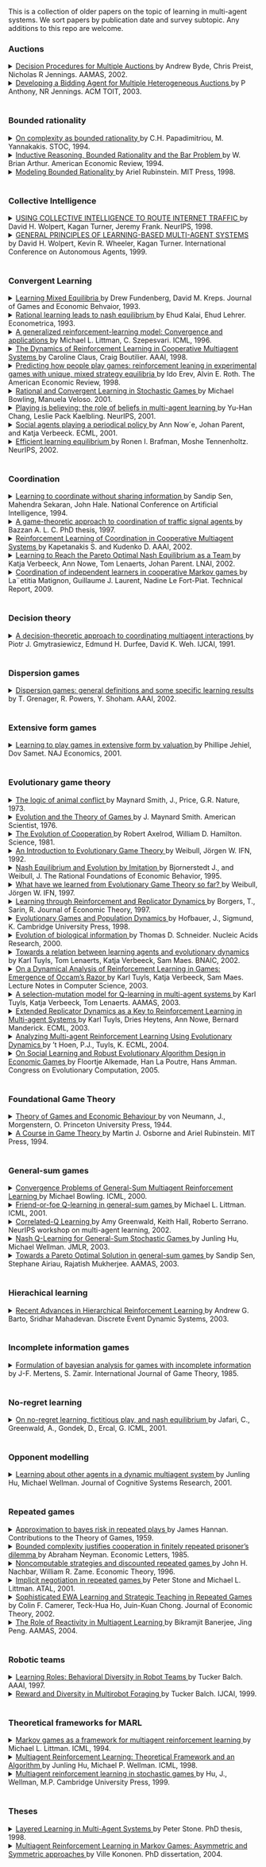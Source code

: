 This is a collection of older papers on the topic of learning in multi-agent systems. We sort papers by publication date and survey subtopic. Any additions to this repo are welcome.

### Auctions

<details> <summary> <a href="https://eprints.soton.ac.uk/256867/1/aamas02-byde.pdf"> Decision Procedures for Multiple Auctions </a>by Andrew Byde, Chris Preist, Nicholas R Jennings. AAMAS, 2002. <a href="link">  </a> </summary> This paper presents a decision theoretic framework that an autonomous agent can use to bid effectively across multiple, simultaneous auctions. Specifically, our framework enables an agent to make rational decisions about purchasing multiple goods from a series of auctions that operate different protocols (we deal with the English, Dutch, First-Price Sealed Bid and Vickrey cases). The framework is then used to characterize the optimal decision that an agent should take. Finally, we develop a practical algorithm that provides a heuristic approximation to this ideal <br> - </details>

<details> <summary> <a href="https://eprints.soton.ac.uk/258572/1/pat-toit.pdf"> Developing a Bidding Agent for Multiple Heterogeneous Auctions </a>by P Anthony, NR Jennings. ACM TOIT, 2003. <a href="link">  </a> </summary> Due to the proliferation of online auctions, there is an increasing need to monitor and bid in multiple auctions in order to procure the best deal for the desired good. To this end, this paper reports on the development of a heuristic decision making framework that an autonomous agent can exploit to tackle the problem of bidding across multiple auctions with varying start and end times and with varying protocols (including English, Dutch and Vickrey). The framework is flexible, configurable, and enables the agent to adopt varying tactics and strategies that attempt to ensure that the desired item is delivered in a manner consistent with the user’s preferences. Given this large space of possibilities, we employ a genetic algorithm to search (offline) for effective strategies in common classes of environment. The strategies that emerge from this evolution are then codified into the agent’s reasoning behaviour so that it can select the most appropriate strategy to employ in its prevailing circumstances. The proposed framework has been implemented in a simulated marketplace environment and its effectiveness has been empirically demonstrated. <br> - </details>

<br/>

### Bounded rationality

<details> <summary> <a href="https://dl.acm.org/doi/pdf/10.1145/195058.195445"> On complexity as bounded rationality  </a>by C.H. Papadimitriou, M. Yannakakis. STOC, 1994. <a href="link">  </a> </summary> It has been hoped that computational approaches can help resolve some well-known paradoxes in game theory. We prove that tf the repeated prisoner’s dilemma M played by finite automata with less than exponentially (in the number of rounds) many states, then cooperation can be achieved an equilibrium (while with exponentially many states, defection is the only equilibrium). We furthermore prove a generalization to arbitrary games and Pareto optimal points. Finally, we present a general model of polynomially computable games, and characterize in terms of fami!iar complexity classes ranging from NP to NEXP the natural problems that arise in relation with such games. <br> - </details>

<details> <summary> <a href="http://sfi-edu.s3.amazonaws.com/sfi-edu/production/uploads/sfi-com/dev/uploads/filer/eb/8d/eb8d7d4d-8bc0-49ac-8feb-e73c5a141a12/94-03-014.pdf"> Inductive Reasoning, Bounded Rationality and the Bar Problem </a>by W. Brian Arthur. American Economic Review, 1994. <a href="link">  </a> </summary> This paper draws on modem psychology to argue that as humans, in economic decision contexts that are complicated or ill-defined, we use not deductive, but inductive reasoning. That is, in such contexts we induce a variety of working hypotheses or mental models, act upon the most credible, and replace hypotheses with new ones if they cease to work. Inductive reasoning leads to a rich psychological world in which an agent's hypotheses or mental models compete for survival against each other, in an environment formed by other other agents' hypotheses or mental models-a world that is both evolutionary and complex. Inductive reasoning can be modeled in a variety of ways. The main body of the paper introduces and models a coordination problem-"the bar problem"-in which agents' expectations are forced to be subjective and to differ. It shows that while agents' beliefs never settle down, collectively they form an "ecology" that does converge to an equilibrium pattern. <br> - </details>

<details> <summary> <a href="https://mitpress.mit.edu/9780262681001/modeling-bounded-rationality/"> Modeling Bounded Rationality </a>by Ariel Rubinstein. MIT Press,
1998. <a href="link">  </a> </summary> The notion of bounded rationality was initiated in the 1950s by Herbert Simon; only recently has it influenced mainstream economics. In this book, Ariel Rubinstein defines models of bounded rationality as those in which elements of the process of choice are explicitly embedded. The book focuses on the challenges of modeling bounded rationality, rather than on substantial economic implications. In the first part of the book, the author considers the modeling of choice. After discussing some psychological findings, he proceeds to the modeling of procedural rationality, knowledge, memory, the choice of what to know, and group decisions.In the second part, he discusses the fundamental difficulties of modeling bounded rationality in games. He begins with the modeling of a game with procedural rational players and then surveys repeated games with complexity considerations. He ends with a discussion of computability constraints in games. The final chapter includes a critique by Herbert Simon of the author's methodology and the author's response. <br> - </details>

<br/>

### Collective Intelligence

<details> <summary> <a href="https://proceedings.neurips.cc/paper/1998/file/5129a5ddcd0dcd755232baa04c231698-Paper.pdf"> USING COLLECTIVE INTELLIGENCE TO ROUTE INTERNET TRAFFIC </a>by David H. Wolpert, Kagan Turner, Jeremy Frank. NeurIPS, 1998. <a href="link">  </a> </summary> A COllective INtelligence (COIN) is a set of interacting reinforcement learning (RL) algorithms designed in an automated fashion so that their collective behavior optimizes a global utility function. We summarize the theory of COINs, then present experiments using that theory to design COINs to control internet traffic routing. These experiments indicate that COINs outperform all previously investigated RL-based, shortest path routing algorithms.  <br> - </details>

<details> <summary> <a href="link"> GENERAL PRINCIPLES OF LEARNING-BASED MULTI-AGENT SYSTEMS </a>by David H. Wolpert, Kevin R. Wheeler, Kagan Turner. International Conference on Autonomous Agents, 1999. <a href="link">  </a> </summary> We consider the problem of how to design large decentralized multi-agent systems (MAS’s) in an automated fashion, with little or no hand-tuning. Our approach has each agent run a reinforcement learning algorithm. This converts the problem into one of how to automatically set/update the reward functions for each of the agents so that the global goal is achieved. In particular we don not want the agents to “work at cross-purposes” as far as the global goal is concerned. We use the term artificial COllective INtelligence (COIN) to refer to systems that embody solutions to this problem. In this paper we present a summary of a mathematical framework for COINS. We then investigate the real-world applicability of the core concepts of that framework via two computer experiments: we show that our COINS perform near optimally in a difficult variant of Arthur’s bar problem [l] (and in psrtitular avoid the tragedy of the commons for that problem), and we also illustrate optimal performance for our COINS in the leader-follower problem.  <br> - </details>

<br/>

### Convergent Learning

<details> <summary> <a href="http://www.dklevine.com/archive/refs4415.pdf"> Learning Mixed Equilibria </a> by Drew Fundenberg, David M. Kreps. Journal of Games and Economic Behvaior, 1993.  </summary> We study learning processes for finite strategic-form games, in which players use the history of past play to forecast play in the current period. In a generalization of fictitious play, we assume only that players asymptotically choose best responses to the historical frequencies of opponents′ past play. This implies that if the stage-game strategies converge, the limit is a Nash equilibrium. In the basic model, plays seems unlikely to converge to a mixed-strategy equilibrium, but such convergence is natural when the stage game is perturbed in the manner of Harsanyi′s purification theorem.  <br> - </details>

<details> <summary> <a href="http://www.eecs.harvard.edu/cs286r/courses/spring06/papers/kalailehrer93.pdf"> Rational learning leads to nash equilibrium </a>by Ehud Kalai, Ehud Lehrer. Econometrica, 1993. <a href="link">  </a> </summary> Each of n players, in an infinitely repeated game, starts with subjective beliefs about his opponents' strategies. If the individual beliefs are compatible with the true strategies chosen, then Bayesian updating will lead in the long run to accurate prediction of the future play of the game. It follows that individual players, who know their own payoff matrices and choose strategies to maximize their expected utility, must eventually play according to a Nash equilibrium of the repeated game. An immediate corollary is that, when playing a Harsanyi-Nash equilibrium of a repeated game of incomplete information about opponents' payoff matrices, players will eventually play a Nash equilibrium of the real game, as if they had complete information <br> - </details>

<details> <summary> <a href="https://cs.brown.edu/~mlittman/papers/ml96-generalized.pdf"> A generalized reinforcement-learning model: Convergence and applications </a>by Michael L. Littman, C. Szepesvari. ICML, 1996. <a href="link">  </a> </summary> Reinforcement learning is the process by which an autonomous agent uses its experience interacting with an environment to improve its behavior. The Markov decision process (MDP) model is a popular way of formalizing the reinforcement learning problem but it is by no means the only way. In this paper we show how many of the important theoretical results concerning reinforcement learning in MDPs extend to a generalized MDP model that includes MDPs two-player games and MDPs under a worst-case optimality criterion as special cases. The basis of this extension is a stochastic approximation theorem that reduces asynchronous convergence to synchronous con <br> - </details>

<details> <summary> <a href="https://www.aaai.org/Papers/AAAI/1998/AAAI98-106.pdf"> The Dynamics of Reinforcement Learning in Cooperative Multiagent Systems </a> by Caroline Claus, Craig Boutilier. AAAI, 1998.  </summary> Reinforcement learning can provide a robust and natural means for agents to learn how to coordinate their action choices in multiagent systems. We examine some of the factors that can influence the dynamics of the learning process in such a setting. We first distinguish reinforcement learners that are unaware of (or ignore) the presence of other agents from those that explicitly attempt to learn the value of joint actions and the strategies of their counterparts. We study (a simple form of) Q-learning in cooperative multiagent systems under these two perspectives, focusing on the influence of that game structure and exploration strategies on convergence to (optimal and suboptimal) Nash equilibria. We then propose alternative optimistic exploration strategies that increase the likelihood of convergence to an optimal equilibrium.  <br> - </details>

<details> <summary> <a href="https://econweb.ucsd.edu/~jandreon/Econ264/papers/Erev%20Roth%20AER%201998.pdf"> Predicting how people play games: reinforcement leaning in experimental games with unique, mixed strategy equilibria </a> by Ido Erev, Alvin E. Roth. The American Economic Review, 1998. </summary> We examine learning in all experiments we could locate involving 100 periods or more of games with a unique equilibrium in mixed strategies, and in a new experiment. We study both the ex post ("best fit") descriptive power of learning models, and their ex ante predictive power, by simulating each experiment using parameters estimated from the other experiments. Even a one-parameter reinforcement learning model robustly outperforms the equilibrium predictions. Predictive power is improved by adding "forgetting" and "experimentation," or by allowing greater rationality as in probabilistic fictitious play. Implications for developing a low-rationality, cognitive game theory are discussed. <br> - </details>

<details> <summary> <a href="https://www.cs.cmu.edu/~mmv/papers/01ijcai-mike.pdf"> Rational and Convergent Learning in Stochastic Games </a>by Michael Bowling, Manuela Veloso. 2001. </summary> This paper investigates the problem of policy learning in multiagent environments using the stochastic game framework, which we briefly overview. We introduce two properties as desirable for a learning agent when in the presence of other learning agents, namely rationality and convergence. We examine existing reinforcement learning algorithms according to these two properties and notice that they fail to simultaneously meet both criteria. We then contribute a new learning algorithm, WoLF policy hillclimbing, that is based on a simple principle: “learn quickly while losing, slowly while winning.” The algorithm is proven to be rational and we present empirical results for a number of stochastic games showing the algorithm converges.  <br> - </details>

<details> <summary> <a href="https://dspace.mit.edu/bitstream/handle/1721.1/3688/CS023.pdf?sequence=2&isAllowed=y"> Playing is believing: the role of beliefs in multi-agent learning </a> by Yu-Han Chang, Leslie Pack Kaelbling. NeurIPS, 2001. </summary> We propose a new classification for multi-agent learning algorithms, with each league of players characterized by both their possible strategies and possible beliefs. Using this classification, we review the optimality of existing algorithms and discuss some insights that can be gained. We propose an incremental improvement to the existing algorithms that seems to achieve average payoffs that are at least the Nash equilibrium payoffs in the long-run against fair opponents. <br> - </details>

<details> <summary> <a href="https://link.springer.com/content/pdf/10.1007/3-540-44795-4_33.pdf"> Social agents playing a periodical policy </a>by Ann Now´e, Johan Parent, and Katja Verbeeck. ECML, 2001. <a href="link">  </a> </summary> Coordination is an important issue in multiagent systems. Within the stochastic game framework this problem translates to policy learning in a joint action space. This technique however suffers some important drawbacks like the assumption of the existence of a unique Nash equilibrium and synchronicity, the need for central control, the cost of communication, etc. Moreover in general sum games it is not always clear which policies should be learned. Playing pure Nash equilibria is often unfair to at least one of the players, while playing a mixed strategy doesn’t give any guarantee for coordination and usually results in a sub-optimal payoff for all agents. In this work we show the usefulness of periodical policies, which arise as a side effect of the fairness conditions used by the agents. We are interested in games which assume competition between the players, but where the overall performance can only be as good as the performance of the poorest player. Players are social distributed reinforcement learners, who have to learn to equalize their payoff. Our approach is illustrated on synchronous one-step games as well as on asynchronous job scheduling games. <br> - </details>

<details> <summary> <a href="https://papers.nips.cc/paper/2002/file/0d73a25092e5c1c9769a9f3255caa65a-Paper.pdf"> Efficient learning equilibrium </a>by Ronen I. Brafman, Moshe Tennenholtz. NeurIPS, 2002. <a href="link">  </a> </summary> We introduce efficient learning equilibrium (ELE), a normative approach to learning in noncooperative settings. In ELE, the learning algorithms themselves are required to be in equilibrium. In addition, the learning algorithms must arrive at a desired value after polynomial time, and a deviation from the prescribed ELE becomes irrational after polynomial time. We prove the existence of an ELE (where the desired value is the expected payoff in a Nash equilibrium) and of a Pareto-ELE (where the objective is the maximization of social surplus) in repeated games with perfect monitoring. We also show that an ELE does not always exist in the imperfect monitoring case. Finally, we discuss the extension of these results to general-sum stochastic games <br> - </details>

<br/>

### Coordination

<details> <summary> <a href="https://www.aaai.org/Papers/AAAI/1994/AAAI94-065.pdf"> Learning to coordinate without sharing information </a>by Sandip Sen, Mahendra Sekaran, John Hale. National Conference on Artificial Intelligence, 1994. <a href="link">  </a> </summary> Researchers in the field of Distributed Artificial Intelligence (DAI) have been developing efficient mechanisms to coordinate the activities of multiple autonomous agents. The need for coordination arises because agents have to share resources and expertise required to achieve their goals. Previous work in the area includes using sophisticated information exchange protocols, investigating heuristics for negotiation, and developing formal models of possibilities of conflict and cooperation among agent interests. In order to handle the changing requirements of continuous and dynamic environments, we propose learning as a means to provide additional possibilities for effective coordination. We use reinforcement learning techniques on a block pushing problem to show that agents can learn complimentary policies to follow a desired path without any knowledge about each other. We theoretically analyze and experimentally verify the effects of learning rate on system convergence, and demonstrate benefits of using learned coordination knowledge on similar problems. Reinforcement learning based coordination can be achieved in both cooperative and non-cooperative domains, and in domains with noisy communication channels and other stochastic characteristics that present a formidable challenge to using other coordination schemes. <br> - </details>

<details> <summary> <a href="https://www.researchgate.net/publication/226319923_A_Distributed_Approach_for_Coordination_of_Traffic_Signal_Agents"> A game-theoretic approach to coordination of traffic signal agents </a>by Bazzan A. L. C. PhD thesis, 1997. <a href="link">  </a> </summary> Innovative control strategies are needed to cope with the increasing urban traffic chaos. In most cases, the currently used strategies are based on a central traffic-responsive control system which can be demanding to implement and maintain. Therefore, a functional and spatial decentralization is desired. For this purpose, distributed artificial intelligence and multi-agent systems have come out with a series of techniques which allow coordination and cooperation. However, in many cases these are reached by means of communication and centrally controlled coordination processes, giving little room for decentralized management. Consequently, there is a lack of decision-support tools at managerial level (traffic control centers) capable of dealing with decentralized policies of control and actually profiting from them. In the present work a coordination concept is used, which overcomes some disadvantages of the existing methods. This concept makes use of techniques of evolutionary game theory: intersections in an arterial are modeled as individually-motivated agents or players taking part in a dynamic process in which not only their own local goals but also a global one has to be taken into account. The role of the traffic manager is facilitated since s/he has to deal only with tactical ones, leaving the operational issues to the agents. Thus the system ultimately provides support for the traffic manager to decide on traffic control policies. Some application in traffic scenarios are discussed in order to evaluate the feasibility of transferring the responsibility of traffic signal coordination to agents. The results show different performances of the decentralized coordination process in different scenarios (e.g. the flow of vehicles is nearly equal in both opposing directions, one direction has a clearly higher flow, etc.). Therefore, the task of the manager is facilitate once s/he recognizes the scenario and acts accordingly. <br> - </details>

<details> <summary> <a href="https://www.aaai.org/Papers/AAAI/2002/AAAI02-050.pdf"> Reinforcement Learning of Coordination in Cooperative Multiagent Systems </a>by Kapetanakis S. and Kudenko D. AAAI, 2002. <a href="link">  </a> </summary> We report on an investigation of reinforcement learning techniques for the learning of coordination in cooperative multiagent systems. Specifically, we focus on a novel action selection strategy for Q-learning (Watkins 1989). The new technique is applicable to scenarios where mutual observation of actions is not possible. To date, reinforcement learning approaches for such independent agents did not guarantee convergence to the optimal joint action in scenarios with high miscoordination costs. We improve on previous results (Claus & Boutilier 1998) by demonstrating empirically that our extension causes the agents to converge almost always to the optimal joint action even in these difficult cases. <br> - </details>

<details> <summary> <a href="https://link.springer.com/chapter/10.1007/3-540-36187-1_36"> Learning to Reach the Pareto Optimal Nash Equilibrium as a Team </a>by Katja Verbeeck, Ann Nowe, Tom Lenaerts, Johan Parent.  LNAI, 2002. <a href="link">  </a> </summary> Coordination is an important issue in multi-agent systems when agents want to maximize their revenue. Often coordination is achieved through communication, however communication has its price. We are interested in finding an approach where the communication between the agents is kept low, and a global optimal behavior can still be found. In this paper we report on an efficient approach that allows independent reinforcement learning agents to reach a Pareto optimal Nash equilibrium with limited communication. The communication happens at regular time steps and is basicallya signal for the agents to start an exploration phase. During each exploration phase, some agents exclude their current best action so as to give the team the opportunityto look for a possiblyb etter Nash equilibrium. This technique of reducing the action space byexclusions was onlyrecen tlyin troduced for finding periodical policies in games of conflicting interests. Here, we explore this technique in repeated common interest games with deterministic or stochastic outcomes. <br> - </details>

<details> <summary> <a href="https://core.ac.uk/download/pdf/54045748.pdf"> Coordination of independent learners in cooperative Markov games </a>by La¨etitia Matignon, Guillaume J. Laurent, Nadine Le Fort-Piat. Technical Report, 2009. <a href="link">  </a> </summary> In the framework of fully cooperative multi-agent systems, independent agents learning by reinforcement must overcome several difficulties as the coordination or the impact of exploration. The study of these issues allows first to synthesize the characteristics of existing reinforcement learning decentralized methods for independent learners in cooperative Markov games. Then, given the difficulties encountered by these approaches, we focus on two main skills: optimistic agents, which manage the coordination in deterministic environments, and the detection of the stochasticity of a game. Indeed, the key difficulty in stochastic environment is to distinguish between various causes of noise. The SOoN algorithm is so introduced, standing for “Swing between Optimistic or Neutral”, in which independent learners can adapt automatically to the environment stochasticity. Empirical results on various cooperative Markov games notably show that SOoN overcomes the main factors of non-coordination and is robust face to the exploration of other agents <br> - </details>

<br/>

### Decision theory

<details> <summary> <a href="https://www.ijcai.org/Proceedings/91-1/Papers/011.pdf"> A decision-theoretic approach to coordinating multiagent interactions </a>by Piotr J. Gmytrasiewicz, Edmund H. Durfee, David K. Weh. IJCAI, 1991. <a href="https://www.Summary.so/instadeep/Multiagent-Learning-Basics-Challenges-and-Prospect-21cb7b4294b84a4188cafd184a3deed8">  </a> </summary> We describe a decision-theoretic method that an autonomous agent can use to model multiagent situations and behave rationally based on its model. Our approach, which we call the Recursive Modeling Method, explicitly accounts for the recursive nature of multiagent reasoning. Our method lets an agent recursively model another agent's decisions based on probabilistic views of how that agent perceives the multiagent situation, which in turn are derived from hypothesizing how that other agent perceives the initial agent's possible decisions, and so on. Further, we show how the possibility of multiple interactions can affect the decisions of agents, allowing cooperative behavior to emerge as a rational choice of selfish agents that otherwise might behave uncooperatively <br> - </details>

<br/>

### Dispersion games

<details> <summary> <a href="https://www.aaai.org/Papers/AAAI/2002/AAAI02-061.pdf"> Dispersion games: general definitions and some specific learning results </a>by T. Grenager, R. Powers, Y. Shoham. AAAI, 2002. <a href="link">  </a> </summary> Dispersion games are the generalization of the anticoordination game to arbitrary numbers of agents and actions. In these games agents prefer outcomes in which the agents are maximally dispersed over the set of possible actions. This class of games models a large number of natural problems, including load balancing in computer science, niche selection in economics, and division of roles within a team in robotics. Our work consists of two main contributions. First, we formally define and characterize some interesting classes of dispersion games. Second, we present several learning strategies that agents can use in these games, including traditional learning rules from game theory and artificial intelligence, as well as some special purpose strategies. We then evaluate analytically and empirically the performance of each of these strategies. <br> - </details>

<br/>

### Extensive form games

<details> <summary> <a href="https://www.tau.ac.il/~samet/papers/learning-to-play.pdf">  Learning to play games in extensive form by valuation </a>by Phillipe Jehiel, Dov Samet. NAJ Economics, 2001. <a href="link">  </a> </summary> Game theoretic models of learning which are based on the strategic form of the game cannot explain learning in games with large extensive form. We study learning in such games by using valuation of moves. A valuation for a player is a numeric assessment of her moves that purports to reflect their desirability. We consider a myopic player, who chooses moves with the highest valuation. Each time the game is played, the player revises her valuation by assigning the payoff obtained in the play to each of the moves she has made. We show for a repeated win–lose game that if the player has a winning strategy in the stage game, there is almost surely a time after which she always wins. When a player has more than two payoffs, a more elaborate learning procedure is required. We consider one that associates with each move the average payoff in the rounds in which this move was made. When all players adopt this learning procedure, with some perturbations, then, with probability 1 there is a time after which strategies that are close to subgame perfect equilibrium are played. A single player who adopts this procedure can guarantee only her individually rational payoff <br> - </details>

<br/>

### Evolutionary game theory

<details> <summary> <a href="http://etherplan.com/the-logic-of-animal-conflict.pdf"> The logic of animal conflict </a>by Maynard Smith, J., Price, G.R. Nature, 1973. <a href="link">  </a> </summary> Conflicts between animals of the same species usually are of “limited war” type, not causing serious injury. This is often explained as due to group or species selection for behaviour benefiting the species rather than individuals. Game theory and computer simulation analyses show, however, that a “limited war” strategy benefits individual animals as well as the species. <br> - </details>

<details> <summary> <a href="https://www.reed.edu/biology/courses/BIO342/2012_syllabus/2012_readings/smith_1976_games.pdf"> Evolution and the Theory of Games </a>by J. Maynard Smith. American Scientist, 1976. <a href="link">  </a> </summary> n situations characterized by conflict of interest, the best strategy to adopt depends on what others are doing. <br> - </details>

<details> <summary> <a href="http://math.uchicago.edu/~shmuel/Modeling/Axelrod%20and%20Hamilton.pdf"> The Evolution of Cooperation </a>by Robert Axelrod, William D. Hamilton. Science, 1981. <a href="link">  </a> </summary> Cooperation in organisms, whether bacteria or primates, has been a difficulty for evolutionary theory since Darwin. On the assumption that interactions between pairs of individuals occur on a probabilistic basis, a model is developed based on the concept of an evolutionarily stable strategy in the context of the Prisoner's Dilemma game. Deductions from the model, and the results of a computer tournament show how cooperation based on reciprocity can get started in an asocial world, can thrive while interacting with a wide range of other strategies, and can resist invasion once fully established. Potential applications include specific aspects of territoriality, mating, and disease. <br> - </details>

<details> <summary> <a href="https://www.econstor.eu/bitstream/10419/95028/1/wp347.pdf"> An Introduction to Evolutionary Game Theory </a>by Weibull, Jörgen W. IFN, 1992. <a href="link">  </a> </summary> Please note that these lecture notes are incomplete and may contain typos and errors. I hope to have a more full-fledged version in a few months, and appreciate in the meantime comments and suggestions.  <br> - </details>

<details> <summary> <a href="https://www.econstor.eu/bitstream/10419/94705/1/wp407.pdf"> Nash Equilibrium and Evolution by Imitation </a>by Bjornerstedt J., and Weibull, J. The Rational Foundations of Economic Behavior, 1995. <a href="link">  </a> </summary> Nash's "mass action" interpretation of his equilibrium concept does not presume that the players know the game or are capable of sophisticated calculations. Instead, players are repeatedly and randomly drawn from large populations to play the game, one population for each player position, and base their strategy choice on observed payoffs. The present paper examines in some detail such an interpretation in a dass of population dynamics based on adaptation by way of imitation of successful behaviors. Drawing from results in evolutionary game theory, implications of dynamic stability for aggregate Nash equilibrium play are discussed.  <br> - </details>

<details> <summary> <a href="https://www.econstor.eu/bitstream/10419/94851/1/wp487.pdf"> What have we learned from Evolutionary Game Theory so far? </a>by Weibull, Jörgen W. IFN, 1997. <a href="link">  </a> </summary> Evolutionary theorizing has a long tradition in economics. Only recently has this approach been brought into the framework of noncooperative game theory. Evolutionary game theory studies the robustness of strategic behavior with respect to evolutionary forces in the context of games played many times in large populations of boundedly rational agents. This new strand in economic theory has lead to new predictions and opened up doors to other social sciences. The discussion will be focused on the following questions: What distinguishes the evolutionary approach from the rationalistic? What are the most important ndings in evolutionary game theory so far? What are the next challenges for evolutionary game theory in economics? <br> - </details>

<details> <summary> <a href="https://core.ac.uk/download/pdf/6518937.pdf"> Learning through Reinforcement and Replicator Dynamics </a>by Borgers, T., Sarin, R. Journal of Economic Theory, 1997. <a href="link">  </a> </summary> This paper considers a version of R. R. Bush and F. Mosteller's stochastic learning theory in the context of games. We show that in a continuous time limit the learning model converges to the replicator dynamics of evolutionary game theory. Thus we provide a non-biological interpretation of evolutionary game theory. <br> - </details>

<details> <summary> <a href="http://www.fulviofrisone.com/attachments/article/412/Hofbauer%20Evolutionary%20Games%20and%20Population%20Dynamics.pdf"> Evolutionary Games and Population Dynamics </a>by Hofbauer, J., Sigmund, K. Cambridge University Press, 1998. <a href="link">  </a> </summary> Every form of behaviour is shaped by trial and error. Such stepwise adaptation can occur through individual learning or through natural selection, the basis of evolution. Since the work of Maynard Smith and others, it has been realised how game theory can model this process. Evolutionary game theory replaces the static solutions of classical game theory by a dynamical approach centred not on the concept of rational players but on the population dynamics of behavioural programmes. In this book the authors investigate the nonlinear dynamics of the self-regulation of social and economic behaviour, and of the closely related interactions between species in ecological communities. Replicator equations describe how successful strategies spread and thereby create new conditions which can alter the basis of their success, i.e. to enable us to understand the strategic and genetic foundations of the endless chronicle of invasions and extinctions which punctuate evolution. In short, evolutionary game theory describes when to escalate a conflict, how to elicit cooperation, why to expect a balance of the sexes, and how to understand natural selection in mathematical terms. <br> - </details>

<details> <summary> <a href="https://watermark.silverchair.com/282794.pdf?token=AQECAHi208BE49Ooan9kkhW_Ercy7Dm3ZL_9Cf3qfKAc485ysgAAAsYwggLCBgkqhkiG9w0BBwagggKzMIICrwIBADCCAqgGCSqGSIb3DQEHATAeBglghkgBZQMEAS4wEQQMBRcVXHaCrhh9DPsJAgEQgIICecvIjI-AyHPqDEtoqxG45etk8Kr3qZnjlgYcF9HmV5Zgk3mbn6FJ-OzHZWLMlN-KdRwXGkIjDVCEOB8A-qFzdZz484BYJeQqM-d1usHshJkVd8nuz2mGVsBsS1PT9YPlw68yuUWF1UzLK41IyXZmZk4Pu58zMpQSken2DXuBZzC5R0btcbkHVhC_PuRR2Empi2m-xjW8dxWV5R3sbNiDnQQFLjm7BZZXTEE1qV1GvUCW0DdIDhcWJpa-LP6NZ1G0Evo4nlcVC4h1ZNzgizSe5oKTU3hJjeltMD35akait35q5EiPh6xMFqhykSJAAu-krMio05VNfHqAZ-n9vrW5g2W6z38eSBMCPmOx4VaLh9-vCyxHTIosjdbrsKISJ1F2t1AZitrUPniIOLr07aPZBVQHT1lxegrDKEQ-CzvB5Zg7cyVgyBRHzYKswHkCNij_3teAAB7Wi8DSmJWVKOovllkEuXayDtwEy8cktVZsgCGunE9Mz1wZKB0Pj6UGiccWtbGTS63nTNBgFh4ZntPAChV6x3olsXbzqcn0snIVvDtUzS_ziOyIGSD1WrHcZCQUFcWiZXPg059UQHKxunkIJCoZTqEhq5Aicg0MBOG7RPfBMIMv4GZtEPtNRuo3Ax1kFbdmlN2_FwnbSAtMYnh5an1Z3SjVeWkKCko2FBP6yigjm2vOIJBs0Q1s3sCNAFIoa7fSIH2jgmykzWsFQdRe-0ke7GHPs0UhzzDIYogT569IVE7FUeyY3lAHMFTcH3k8XlSCtnCu84J3nXoghqfHArjcDNZnTEg9mxu5W17_tnJzHhuU-viP7hzQu0gFaej7yaaCLRKkClTkuQ"> Evolution of biological information </a>by Thomas D. Schneider. Nucleic Acids Research, 2000. <a href="link">  </a> </summary> How do genetic systems gain information by evolutionary processes? Answering this question precisely requires a robust, quantitative measure of information. Fortunately, 50 years ago Claude Shannon defined information as a decrease in the uncertainty of a receiver. For molecular systems, uncertainty is closely related to entropy and hence has clear connections to the Second Law of Thermodynamics. These aspects of information theory have allowed the development of a straightforward and practical method of measuring information in genetic control systems. Here this method is used to observe information gain in the binding sites for an artificial ‘protein’ in a computer simulation of evolution. The simulation begins with zero information and, as in naturally occurring genetic systems, the information measured in the fully evolved binding sites is close to that needed to locate the sites in the genome. The transition is rapid, demonstrating that information gain can occur by punctuated equilibrium. <br> - </details>

<details> <summary> <a href="https://d1wqtxts1xzle7.cloudfront.net/30801544/Tuybnaic02-with-cover-page-v2.pdf?Expires=1668008453&Signature=D2CzKtWwSHhSIlxHOl7NcfNf3Be7IomezobJzZPLDBT2~3nA28zKf7xPQkQq13XFBfGgEIhx3IvzL9OHu4abVVSf9TxdFZwCaNg7JODf81a8~bBg2y9CITtTYBtmpw8gxQw9mXc4dpHBEc9dKwjLi18zC47x2e9gr4ZX3uYeRu6JflBxR6FmqwvlNzR4VxPvTv0DwgKdnALkVedwDLaGUlE7iQEd5VQgNhy8ZF-76bZ8qhGWv4FNdrFY5bjVAbJ2nz4vYcM2AAc6qNE~if9VjBARd1hkg0-3U7WLUDk2UnRzBz2rn9Z7ra75pN2MQB0VtpXAQHuh8gG5Od~MBOIfuA__&Key-Pair-Id=APKAJLOHF5GGSLRBV4ZA"> Towards a relation between learning agents and evolutionary dynamics </a>by Karl Tuyls, Tom Lenaerts, Katja Verbeeck, Sam Maes. BNAIC, 2002. <a href="link">  </a> </summary> Modeling learning agents in the context of Multi-agent Systems requires insight in the type and form of interactions with the environment and other agents in the system. Usually, these agents are modeled similar to the different players in a standard game theoretical model. In this paper we examine whether evolutionary game theory, and more specifically the replicator dynamics, is an adequate theoretical model for the study of the dynamics of reinforcement learning agents in a multi-agent system. As a first step in this direction we extend the results of [1, 9] to a more general reinforcement learning framework, i.e. Learning Automata. <br> - </details>

<details> <summary> <a href="https://www.researchgate.net/profile/Karl-Tuyls/publication/221471451_On_a_Dynamical_Analysis_of_Reinforcement_Learning_in_Games_Emergence_of_Occam%27s_Razor/links/0c9605203e5ba30157000000/On-a-Dynamical-Analysis-of-Reinforcement-Learning-in-Games-Emergence-of-Occams-Razor.pdf"> On a Dynamical Analysis of Reinforcement Learning in Games: Emergence of Occam’s Razor </a>by Karl Tuyls, Katja Verbeeck, Sam Maes. Lecture Notes in Computer Science, 2003. <a href="link">  </a> </summary> Modeling learning agents in the context of Multi-agent Systems requires an adequate understanding of their dynamic behaviour. Usually, these agents are modeled similar to the different players in a standard game theoretical model. Unfortunately traditional Game Theory is static and limited in its usefelness. Evolutionary Game Theory improves on this by providing a dynamics which describes how strategies evolve over time. In this paper, we discuss three learning models whose dynamics are related to the Replicator Dynamics(RD). We show how a classical Reinforcement Learning(RL) technique, i.e. Qlearning relates to the RD. This allows to better understand the learning process and it allows to determine how complex a RL model should be. More precisely, Occam’s Razor applies in the framework of games, i.e. the simplest model (Cross) suffices for learning equilibria. An experimental verification in all three models is presented. <br> - </details>

<details> <summary> <a href="https://d1wqtxts1xzle7.cloudfront.net/30888627/p693-with-cover-page-v2.pdf?Expires=1668008714&Signature=c6qzlgxHi0g~03AfAJcY0D1i7Pi0TbjmgXXrMbaE-mYV52qJJLFcEMYIjkqj59wHIJyC69sEI6dMenm8neQP9IORV-tpCNigyRWlRS5b8WL4gIFLqBodbIlr10KlLaY6~zNRHY-shOzVixDraeDdIT3qCqh-Kjb~S3uSnoIRRgKSV8p5XzeW1SAnJEcXRnM1ZZY6VTWiVejZoH02f-g9Tx1LiDmvp8XI2FJK0FuMrR-iFpcFcafc44q8bSu9HxhPBW3OPll4~vT4H3U~dMyv2h-lo-vp6gmuoQLPpym~Gc1lqBQsQb8ngo0ZDEdESlUz-ayTFD8CS6cgWm17HHO~IQ__&Key-Pair-Id=APKAJLOHF5GGSLRBV4ZA"> A selection-mutation model for Q-learning in multi-agent systems </a>by Karl Tuyls, Katja Verbeeck, Tom Lenaerts. AAMAS, 2003. <a href="link">  </a> </summary> Although well understood in the single-agent framework, the use of traditional reinforcement learning (RL) algorithms in multi-agent systems (MAS) is not always justified. The feedback an agent experiences in a MAS, is usually influenced by the other agents present in the system. Multi agent environments are therefore non-stationary and convergence and optimality guarantees of RL algorithms are lost. To better understand the dynamics of traditional RL algorithms we analyze the learning process in terms of evolutionary dynamics. More specifically we show how the Replicator Dynamics (RD) can be used as a model for Q-learning in games. The dynamical equations of Q-learning are derived and illustrated by some well chosen experiments. Both reveal an interesting connection between the exploitationexploration scheme from RL and the selection-mutation mechanisms from evolutionary game theory. <br> - </details>

<details> <summary> <a href="https://link.springer.com/content/pdf/10.1007/978-3-540-39857-8_38.pdf"> Extended Replicator Dynamics as a Key to Reinforcement Learning in Multi-agent Systems </a>by Karl Tuyls, Dries Heytens, Ann Nowe, Bernard Manderick.  ECML, 2003. <a href="link">  </a> </summary> Modeling learning agents in the context of Multi-agent Systems requires an adequate understanding of their dynamic behaviour. Evolutionary Game Theory provides a dynamics which describes how strategies evolve over time. B¨orgers et al. [1] and Tuyls et al. [11] have shown how classical Reinforcement Learning (RL) techniques such as Cross-learning and Q-learning relate to the Replicator Dynamics (RD). This provides a better understanding of the learning process. In this paper, we introduce an extension of the Replicator Dynamics from Evolutionary Game Theory. Based on this new dynamics, a Reinforcement Learning algorithm is developed that attains a stable Nash equilibrium for all types of games. Such an algorithm is lacking for the moment. This kind of dynamics opens an interesting perspective for introducing new Reinforcement Learning algorithms in multi-state games and MultiAgent Systems. <br> - </details>

<details> <summary> <a href="https://link.springer.com/content/pdf/10.1007/978-3-540-30115-8_18.pdf"> Analyzing Multi-agent Reinforcement Learning Using Evolutionary Dynamics </a>by ’t Hoen, P.J., Tuyls, K. ECML, 2004. <a href="link">  </a> </summary> In this paper, we show how the dynamics of Q-learning can be visualized and analyzed from a perspective of Evolutionary Dynamics (ED). More specifically, we show how ED can be used as a model for Qlearning in stochastic games. Analysis of the evolutionary stable strategies and attractors of the derived ED from the Reinforcement Learning (RL) application then predict the desired parameters for RL in MultiAgent Systems (MASs) to achieve Nash equilibriums with high utility. Secondly, we show how the derived fine tuning of parameter settings from the ED can support application of the COllective INtelligence (COIN) framework. COIN is a proved engineering approach for learning of cooperative tasks in MASs. We show that the derived link between ED and RL predicts performance of the COIN framework and visualizes the incentives provided in COIN toward cooperative behavior. <br> - </details>

<details> <summary> <a href="https://ieeexplore.ieee.org/stamp/stamp.jsp?arnumber=1555000&casa_token=CmWmYz9F4AUAAAAA:7bw2f3NZZdUZlt1kFoEIWEVVD__xdLeBOvnp6Ebemfmkgj4wbhX5ntu2JREjL0cMdb0EmQ7gYpdW9qI&tag=1"> On Social Learning and Robust Evolutionary Algorithm Design in Economic Games </a>by Floortje Alkemade, Han La Poutre, Hans Amman. Congress on Evolutionary Computation, 2005. <a href="link">  </a> </summary> Agent-based computational economics (ACE) combines elements from economics and computer science. In this paper, we focus on the relation between the evolutionary technique that is used and the economic problem that is modeled. In the field of ACE, economic simulations often derive parameter settings for the genetic algorithm directly from the values of the economic model parameters. In this paper we compare two important approaches that are dominating in ACE and show that the above practice may hinder the performance of the GA and thereby hinder agent learning. More specifically, we show that economic model parameters and evolutionary algorithm parameters should be treated separately by comparing the two widely used approaches to social learning with respect to their convergence properties and robustness. This leads to new considerations for the methodological aspects of evolutionary algorithm design within the field of ACE. We also present improved social (ACE) simulation results for the Cournot oligopoly game, yielding (higher profit) Cournot-Nash equilibria instead of the competitive equilibria. <br> - </details>

<br/>

### Foundational Game Theory

<details> <summary> <a href="https://jmvidal.cse.sc.edu/library/neumann44a.pdf"> Theory of Games and Economic Behaviour </a>by von Neumann, J., Morgenstern, O. Princeton University Press, 1944. <a href="link">  </a> </summary> This is the classic work upon which modern-day game theory is based. What began more than sixty years ago as a modest proposal that a mathematician and an economist write a short paper together blossomed, in 1944, when Princeton University Press published Theory of Games and Economic Behavior. In it, John von Neumann and Oskar Morgenstern conceived a groundbreaking mathematical theory of economic and social organization, based on a theory of games of strategy. Not only would this revolutionize economics, but the entirely new field of scientific inquiry it yielded--game theory--has since been widely used to analyze a host of real-world phenomena from arms races to optimal policy choices of presidential candidates, from vaccination policy to major league baseball salary negotiations. And it is today established throughout both the social sciences and a wide range of other sciences. <br> - </details>

<details> <summary> <a href="https://arielrubinstein.tau.ac.il/books/GT.pdf"> A Course in Game Theory </a>by Martin J. Osborne and Ariel Rubinstein.  MIT Press, 1994. <a href="link">  </a> </summary> A Course in Game Theory presents the main ideas of game theory at a level suitable for graduate students and advanced undergraduates, emphasizing the theory's foundations and interpretations of its basic concepts. The authors provide precise definitions and full proofs of results, sacrificing generalities and limiting the scope of the material in order to do so. The text is organized in four parts: strategic games, extensive games with perfect information, extensive games with imperfect information, and coalitional games. It includes over 100 exercises. <br> - </details>

<br/>

### General-sum games

<details> <summary> <a href="https://webdocs.cs.ualberta.ca/~bowling/papers/00icml.pdf"> Convergence Problems of General-Sum Multiagent Reinforcement Learning </a>by Michael Bowling. ICML, 2000. </summary> Stochastic games are a generalization of MDPs to multiple agents, and can be used as a framework for investigating multiagent learning. Hu and Wellman (1998) recently proposed a multiagent Q-learning method for general-sum stochastic games. In addition to describing the algorithm, they provide a proof that the method will converge to a Nash equilibrium for the game under specified conditions. The convergence depends on a lemma stating that the iteration used by this method is a contraction mapping. Unfortunately the proof is incomplete. In this paper we present a counterexample and flaw to the lemma’s proof. We also introduce strengthened assumptions under which the lemma holds, and examine how this affects the classes of games to which the theoretical result can be applied  <br> - </details>

<details> <summary> <a href="https://jmvidal.cse.sc.edu/library/littman01a.pdf"> Friend-or-foe Q-learning in general-sum games </a>by Michael L. Littman. ICML, 2001. <a href="link">  </a> </summary> This paper describes an approach to reinforcement learning in multiagent general-sum games in which a learner is told to treat each other agent as either a friend" or foe". This Q-learning-style algorithm provides strong convergence guarantees compared to an existing Nash-equilibrium-based learning rule. <br> - </details>

<details> <summary> <a href="https://www.aaai.org/Papers/Symposia/Spring/2002/SS-02-02/SS02-02-012.pdf"> Correlated-Q Learning </a>by Amy Greenwald, Keith Hall, Roberto Serrano. NeurIPS workshop on multi-agent learning, 2002. <a href="link">  </a> </summary> Bowling named two desiderata for multiagent learning algorithms: rationality and convergence. This paper introduces correlated-Q learning, a natural generalization of Nash-Q and FF-Q that satisfies these criteria. Nash-Q satisfies rationality, but in general it does not converge. FF-Q satisfies convergence, but in general it is not rational. Correlated-Q satisfies rationality by construction. This papers demonstrates the empirical convergence of correlated-Q on a standard testbed of general-sum Markov games. <br> - </details>

<details> <summary> <a href="https://www.jmlr.org/papers/volume4/hu03a/hu03a.pdf"> Nash Q-Learning for General-Sum Stochastic Games </a>by Junling Hu, Michael Wellman. JMLR, 2003. <a href="link">  </a> </summary> We extend Q-learning to a noncooperative multiagent context, using the framework of general-sum stochastic games. A learning agent maintains Q-functions over joint actions, and performs updates based on assuming Nash equilibrium behavior over the current Q-values. This learning protocol provably converges given certain restrictions on the stage games (defined by Q-values) that arise during learning. Experiments with a pair of two-player grid games suggest that such restrictions on the game structure are not necessarily required. Stage games encountered during learning in both grid environments violate the conditions. However, learning consistently converges in the first grid game, which has a unique equilibrium Q-function, but sometimes fails to converge in the second, which has three different equilibrium Q-functions. In a comparison of offline learning performance in both games, we find agents are more likely to reach a joint optimal path with Nash Q-learning than with a single-agent Q-learning method. When at least one agent adopts Nash Q-learning, the performance of both agents is better than using single-agent Q-learning. We have also implemented an online version of Nash Q-learning that balances exploration with exploitation, yielding improved performance. <br> - </details>

<details> <summary> <a href="https://www.researchgate.net/profile/Sandip-Sen-2/publication/2831062_Towards_a_Pareto-optimal_solution_in_general-sum_games/links/54dbfb250cf28d3de65e2dc8/Towards-a-Pareto-optimal-solution-in-general-sum-games.pdf"> Towards a Pareto Optimal Solution in general-sum games </a>by Sandip Sen, Stephane Airiau, Rajatish Mukherjee. AAMAS, 2003. <a href="link">  </a> </summary> Multiagent learning literature has investigated iterated two-player games to develop mechanisms that allow agents to learn to converge on Nash Equilibrium strategy profiles. Such equilibrium configuration implies that there is no motivation for one player to change its strategy if the other does not. Often, in general sum games, a higher payoff can be obtained by both players if one chooses not to respond optimally to the other player. By developing mutual trust, agents can avoid iterated best responses that will lead to a lesser payoff Nash Equilibrium. In this paper we work with agents who select actions based on expected utility calculations that incorporates the observed frequencies of the actions of the opponent(s). We augment this stochastically-greedy agents with an interesting action revelation strategy that involves strategic revealing of one's action to avoid worst-case, pessimistic moves. We argue that in certain situations, such apparently risky revealing can indeed produce better payoff than a non-revealing approach. In particular, it is possible to obtain Pareto-optimal solutions that dominate Nash Equilibrium. We present results over a large number of randomly generated payoff matrices of varying sizes and compare the payoffs of strategically revealing learners to payoffs at Nash equilibrium. <br> - </details>

<br/>

### Hierachical learning

<details> <summary> <a href="https://link.springer.com/content/pdf/10.1023/a:1022140919877.pdf"> Recent Advances in Hierarchical Reinforcement Learning </a>by Andrew G. Barto, Sridhar Mahadevan. Discrete Event Dynamic Systems, 2003. <a href="link">  </a> </summary> Reinforcement learning is bedeviled by the curse of dimensionality: the number of parameters to be learned grows exponentially with the size of any compact encoding of a state. Recent attempts to combat the curse of dimensionality have turned to principled ways of exploiting temporal abstraction, where decisions are not required at each step, but rather invoke the execution of temporally-extended activities which follow their own policies until termination. This leads naturally to hierarchical control architectures and associated learning algorithms. We review several approaches to temporal abstraction and hierarchical organization that machine learning researchers have recently developed. Common to these approaches is a reliance on the theory of semi-Markov decision processes, which we emphasize in our review. We then discuss extensions of these ideas to concurrent activities, multiagent coordination, and hierarchical memory for addressing partial observability. Concluding remarks address open challenges facing the further development of reinforcement learning in a hierarchical setting. <br> - </details>

<br/>

### Incomplete information games

<details> <summary> <a href="http://www.ma.huji.ac.il/~zamir/papers/22_IJGT85.pdf"> Formulation of bayesian analysis for games with incomplete information </a>by J-F. Mertens, S. Zamir. International Journal of Game Theory, 1985. <a href="link">  </a> </summary> A formal model is given of Harsanyi's infinite hierarchies of beliefs. It is shown that the model closes with some Bayesian game with incomplete information, and that any such game can be approximated by one with a finite number of states of world. <br> - </details>

<br/>

### No-regret learning

<details> <summary> <a href="http://static.cs.brown.edu/people/amy/papers/icml.pdf"> On no-regret learning, fictitious play, and nash equilibrium </a>by Jafari, C., Greenwald, A., Gondek, D., Ercal, G. ICML, 2001. <a href="link">  </a> </summary> This paper addresses the question what is the outcome of multi-agent learning via no-regret algorithms in repeated games? Specifically, can the outcome of no-regret learning be characterized by traditional game-theoretic solution concepts, such as Nash equilibrium? The conclusion of this study is that no-regret learning is reminiscent of fictitious play: play converges to Nash equilibrium in dominancesolvable, constant-sum, and generalsum 2  2 games, but cycles exponentially in the Shapley game. Notably, however, the information required of fictitious play far exceeds that of noregret learning. <br> - </details>

<br/>

### Opponent modelling

<details> <summary> <a href="http://strategicreasoning.org/wp-content/uploads/2010/03/csr01.pdf"> Learning about other agents in a dynamic multiagent system </a>by Junling Hu, Michael Wellman. Journal of Cognitive Systems Research, 2001. <a href="link">  </a> </summary> We analyze the problem of learning about other agents in a class of dynamic multiagent systems, where performance of the primary agent depends on behavior of the others. We consider an online version of the problem, where agents must learn models of the others in the course of continual interactions. Various levels of recursive models are implemented in a simulated double auction market. Our experiments show learning agents on average outperform non-learning agents who do not use information about others. Among learning agents, those with minimum recursion assumption generally perform better than the agents with more complicated, though often wrong assumptions. <br> - </details>

<br/>

### Repeated games

<details> <summary> <a href="http://www-stat.wharton.upenn.edu/~steele/Resources/Projects/SequenceProject/Hannan.pdf"> Approximation to bayes risk in repeated plays </a>by James Hannan. Contributions to the Theory of Games, 1959. <a href="link">  </a> </summary> This paper is concerned with the development of a dynamic theoryof decision under uncertainty. The results obtained are directly applicableto the development of a dynamic theory of games in which at least one play­er is, at each stage, fully informed on the joint empirical distribution ofthe past choices of strategies of the rest. Since the decision problem canbe Imbedded in a sufficiently unspecified game theoretic model, the paperis written in the language and notation of the general two person game, in which, however, player  I’s motivation is completely unspecified. <br> - </details>

<details> <summary> <a href="https://scholars.huji.ac.il/sites/default/files/abrahamn/files/bounded.pdf"> Bounded complexity justifies cooperation in finitely repeated prisoner’s dilemma </a>by Abraham Neyman. Economic Letters, 1985. <a href="link">  </a> </summary> Cooperation in the finitely repeated prisoner's dilemma is justified, without departure from strict utility maximization or complete information, but under the assumption that there are bounds (possibly very large) to the complexity of the strategies that the players may use. <br> - </details>

<details> <summary> <a href="http://www.econ.ucla.edu/workingpapers/wp735.pdf"> Noncomputable strategies and discounted repeated games </a>by John H. Nachbar, William R. Zame. Economic Theory, 1996. <a href="link">  </a> </summary> A number of authors have used formal models of computation to capture the idea of “bounded rationality” in repeated games. Most of this literature has used computability by a finite automaton as the standard. A conceptual difficulty with this standard is that the decision problem is not “closed.” That is, for every strategy implementable by an automaton, there is some best response implementable by an automaton, but there may not exist any algorithm forfinding such a best response that can be implemented by an automaton. However, such algorithms can always be implemented by a Turing machine, the most powerful formal model of computation. In this paper, we investigate whether the decision problem can be closed by adopting Turing machines as the standard of computability. The answer we offer is negative. Indeed, for a large class of discounted repeated games (including the repeated Prisoner's Dilemma) there exist strategies implementable by a Turing machine for whichno best response is implementable by a Turing machine. <br> - </details>

<details> <summary> <a href="https://www.cs.utexas.edu/users/pstone/Papers/bib2html-links/threats-ATAL2001.pdf"> Implicit negotiation in repeated games </a>by Peter Stone and Michael L. Littman. ATAL, 2001. <a href="link">  </a> </summary> In business-related interactions such as the on-going high-stakes FCC spectrum auctions, explicit communication among participants is regarded as collusion, and is therefore illegal. In this paper, we consider the possibility of autonomous agents engaging in implicit negotiation via their tacit interactions. In repeated general-sum games, our testbed for studying this type of interaction, an agent using a ``best response'' strategy maximizes its own payoff assuming its behavior has no effect on its opponent. This notion of best response requires some degree of learning to determine the fixed opponent behavior. Against an unchanging opponent, the best-response agent performs optimally, and can be thought of as a ``follower, '' since it adapts to its opponent. However, pairing two best-response agents in a repeated game can result in suboptimal behavior. We demonstrate this suboptimality in several different games using variants of Q-learning as an example of a best-response strategy. We then examine two ``leader'' strategies that induce better performance from opponent followers via stubbornness and threats. These tactics are forms of implicit negotiation in that they aim to achieve a mutually beneficial outcome without using explicit communication outside of the game. <br> - </details>

<details> <summary> <a href="https://www.cs.cmu.edu/~mmv/papers/01ijcai-mike.pdf"> Sophisticated EWA Learning and Strategic Teaching in Repeated Games </a>by Colin F. Camerer, Teck-Hua Ho, Juin-Kuan Chong. Journal of Economic Theory, 2002. <a href="https://www.Summary.so/instadeep/Multiagent-Learning-Basics-Challenges-and-Prospect-21cb7b4294b84a4188cafd184a3deed8">   </a> </summary> Most learning models assume players are adaptive (i.e., they respond only to their own previous experience and ignore others' payo® information) and behavior is not sensitive to the way in which players are matched. Empirical evidence suggests otherwise. In this paper, we extend our adaptive experienceweighted attraction (EWA) learning model to capture sophisticated learning and strategic teaching in repeated games. The generalized model assumes there is a mixture of adaptive learners and sophisticated players. An adaptive learner adjusts his behavior the EWA way. A sophisticated player rationally best-responds to her forecasts of all other behaviors. A sophisticated player can be either myopic or farsighted. A farsighted player develops multiple-period rather than single-period forecasts of others' behaviors and chooses to `teach' the other players by choosing a strategy scenario that gives her the highest discounted net present value. We estimate the model using data from p-beauty contests and repeated trust games with incomplete information. The generalized model is better than the adaptive EWA model in describing and predicting behavior. Including teaching also allows an empirical learning-based approach to reputation formation which predicts better than a quantal-response extension of the standard typebased approach. <br> - </details>

<details> <summary> <a href="https://digitalcommons.montclair.edu/cgi/viewcontent.cgi?article=1586&context=compusci-facpubs"> The Role of Reactivity in Multiagent Learning </a>by Bikramjit Banerjee, Jing Peng. AAMAS, 2004. <a href="link">  </a> </summary> In this paper we take a closer look at a recently proposed classification scheme for multiagent learning algorithms. Based on this scheme an exploitation mechanism (we call it the Exploiter) was developed that could beat various Policy Hill Climbers (PHC) and other fair opponents in some repeated matrix games. We show on the contrary that some fair opponents may actually beat the Exploiter in repeated games. This clearly indicates a deficiency in the original classification scheme which we address. Specifically, we introduce a new measure called Reactivity that measures how fast a learner can adapt to an unexpected hypothetical change in the opponent’s policy. We show that in some games, this new measure can approximately predict the performance of a player, and based on this measure we explain the behaviors of various algorithms in the Matching Pennies game, which was inexplicable by the original scheme. Finally we show that under certain restrictions, a player that consciously tries to avoid exploitation may be unable to do so. <br> - </details>

<br/>

### Robotic teams

<details> <summary> <a href="https://www.aaai.org/Papers/Workshops/1997/WS-97-03/WS97-03-002.pdf"> Learning Roles: Behavioral Diversity in Robot Teams </a>by Tucker Balch. AAAI, 1997. <a href="">  </a> </summary> This paper describes research investigating behavioral specialization in learning robot teams. Each agent is provided a common set of skills (motor schema-based behavioral assemblages) from which it builds a taskachieving strategy using reinforcement learning. The agents learn individually to activate particular behavioral assemblages given their current situation and a reward signal. The experiments, conducted in robot soccer simulations, evaluate the agents in terms of performance, policy convergence, and behavioral diversity. The results show that in many cases, robots will autorustically diversify by choosing heterogeneous behaviors. The degree of diversification and the performance of the team depend on the reward structure. When the entire team is jointly rewarded or penalized (global reinforcement), teams tend towards heterogeneous behavior. When agents are provided feedback individually (local reinforcement), they converge to identical policies. <br> - </details>

<details> <summary> <a href="https://smartech.gatech.edu/bitstream/handle/1853/21573/alaa99.pdf"> Reward and Diversity in Multirobot Foraging </a>by Tucker Balch. IJCAI, 1999. <a href="link">  </a> </summary> This research seeks to quantify the impact of the choice of reward function on behavioral diversity in learning robot teams. The methodology developed for this work has been applied to multirobot foraging soccer and cooperative movement. This paper focuses specifically on results in multirobot foraging. In these experiments three types of reward are used with Qlearning to train a multirobot team to forageing a local performancebased reward a global performancebased reward and a heuristic strategy referred to as shaped reinforcement. Local strategies provide each agent a specific reward according to its own behavior while global rewards provide all the agents on the team the same reward simultaneously. Shaped reinforcement provides a heuristic reward for an agent's action given its situation. The experiments indicate that local performance based rewards and shaped reinforcement generate statistically similar results, they both provide the best performance and the least diversity. Finally learned policies are demonstrated on a team of Nomadic Technologies' Nomad-150 robots. <br> - </details>

<br/>

### Theoretical frameworks for MARL

<details> <summary> <a href="https://courses.cs.duke.edu/spring07/cps296.3/littman94markov.pdf"> Markov games as a framework for multiagent reinforcement learning  </a>by Michael L. Littman. ICML, 1994. <a href="link">  </a> </summary> In the Markov decision process(MDP) formalization of reinforcement learning, a single adaptive agent interacts with an environment defined by a probabilistic transition function. In this solipsistic view, secondary agents can only be part of the environment and are therefore fixed in their behavior. The framework of Markov games allows us to widen this view to include multiple adaptive agents with interacting or competing goals. This paper considers a step in this direction in which exactly two agents with diametrically opposed goals share an environment. It describes a Q-learning-like algorithm for finding optimal policies and demonstrates its application to a simple two-player game in which the optimal policy is probabilistic. <br> - </details>

<details> <summary> <a href="https://www.lirmm.fr/~jq/Cours/3cycle/module/HuWellman98icml.pdf"> Multiagent Reinforcement Learning: Theoretical Framework and an Algorithm </a>by Junling Hu, Michael P. Wellman. ICML, 1998. <a href="link">  </a> </summary> In this paper, we adopt general-sum stochastic games as a framework for multiagent reinforcement learning. Our work extends previous work by Littman on zero-sum stochastic games to a broader framework. We design a multiagent Q-learning method under this framework, and prove that it converges to a Nash equilibrium under specified conditions. This algorithm is useful for finding the optimal strategy when there exists a unique Nash equilibrium in the game. When there exist multiple Nash equilibria in the game, this algorithm should be combined with other learning techniques to find optimal strategies. <br> - </details>

<details> <summary> <a href="https://www.semanticscholar.org/paper/Multiagent-Reinforcement-Learning-in-Stochastic-Hu-Wellman/7ce14dbb9add4d9656746703babd00d8f765b22a"> Multiagent reinforcement learning in stochastic games </a>by Hu, J., Wellman, M.P. Cambridge University Press, 1999. <a href="link">  </a> </summary> We adopt stochastic games as a general framework for dynamic noncooperative systems. This framework provides a way of describing the dynamic interactions of agents in terms of individuals' Markov decision processes. By studying this framework, we go beyond the common practice in the study of learning in games, which primarily focus on repeated games or extensive-form games. For stochastic games with incomplete information, we design a multiagent reinforcement learning method which allows agents to learn Nash equilibrium strategies. We show in both theory and experiments that this algorithm converges. From the viewpoint of machine learning research, our work helps to establish the theoretical foundation for applying reinforcement learning, originally deened for single-agent systems, to multiagent systems. <br> - </details>

<br/>

### Theses

<details> <summary> <a href="http://reports-archive.adm.cs.cmu.edu/anon/1998/CMU-CS-98-187.pdf"> Layered Learning in Multi-Agent Systems </a>by Peter Stone. PhD thesis, 1998. <a href="link">  </a> </summary> Multi-agent systems in complex, real-time domains require agents to act effectively both autonomously and as part of a team. This dissertation addresses multi-agent systems consisting of teams of autonomous agents acting in real-time, noisy, collaborative, and adversarial environments. Because of the inherent complexity of this type of multi-agent system, this thesis investigates the use of machine learning within multi-agent systems. The dissertation makes four main  contributions to the fields of Machine Learning and Multi-Agent Systems. First, the thesis defines a team member agent architecture within which a exible teamstructure is presented, allowing agents to decompose the task space into exible roles and allowing them to smoothly switch roles while acting. Team organization is achieved by the introduction of a locker-room agreement as a collection of conventions followed by all team members. It defines agent roles, team formations, and pre-compiled multi-agent plans. In addition, the team member agent architecture includes a communication paradigm for domains with single-channel, low-bandwidth, unreliable communication. The communication paradigm facilitates team coordination while being robust to lost messages and active interference from opponents. Second, the thesis introduces layered learning, a general-purpose machine learning paradigm for complex domains in which learning a mapping directly from agents' sensors to their actuators is intractable. Given a hierarchical task decomposition, layered learning allows for learning at each level of the hierarchy, with learning at each level directly affecting learning at the next higher level. Third, the thesis introduces a new multi-agent reinforcement learning algorithm, namely team-partitioned, opaque-transition reinforcement learning (TPOT-RL). TPOT-RL is designed for domains in which agents cannot necessarily observe the state changes when other team members act. It exploits local, action-dependent features to aggressively generalize its input representation for learning and partitions the task among the agents, allowing them to simultaneously learn collaborative policies by observing the long-term effects of their actions. Fourth, the thesis contributes a fully functioning multi-agent system that incorporates learning in a real-time, noisy domain with teammates and adversaries. Detailed algorithmic descriptions of the agents' behaviors as well as their source code are included in the thesis. Empirical results validate all four contributions within the simulated robotic soccer domain. The generality of the contributions is verified by applying them to the real robotic soccer, and network routing domains. Ultimately, this dissertation demonstrates that by learning portions of their cognitive processes, selectively communicating, and coordinating their behaviors via common knowledge, a group of independent agents can work towards a common goal in a complex, real-time, noisy, collaborative, and adversarial environment. <br> - </details>

<details> <summary> <a href="https://aaltodoc.aalto.fi/bitstream/handle/123456789/2486/isbn9512273594.pdf?sequence=1&isAllowed=y"> Multiagent Reinforcement Learning in Markov Games: Asymmetric and Symmetric approaches </a>by Ville Kononen. PhD dissertation, 2004. <a href="link">  </a> </summary> Modern computing systems are distributed, large, and heterogeneous. Computers, other information processing devices and humans are very tightly connected with each other and therefore it would be preferable to handle these entities more as agents than stand-alone systems. One of the goals of artificial intelligence is to understand interactions between entities, whether they are artificial or natural, and to suggest how to make good decisions while taking other decision makers into account. In this thesis, these interactions between intelligent and rational agents are modeled with Markov games and the emphasis is on adaptation and learning in multiagent systems. Markov games are a general mathematical tool for modeling interactions between multiple agents. The model is very general, for example common board games are special instances of Markov games, and particularly interesting because it forms an intersection of two distinct research disciplines: machine learning and game theory. Markov games extend Markov decision processes, a well-known tool for modeling single-agent problems, to multiagent domains. On the other hand, Markov games can be seen as a dynamic extension to strategic form games, which are standard models in traditional game theory. From the computer science perspective, Markov games provide a flexible and efficient way to describe different social interactions between intelligent agents. This thesis studies different aspects of learning in Markov games. From the machine learning perspective, the focus is on a very general learning model, i.e. reinforcement learning, in which the goal is to maximize the long-time performance of the learning agent. The thesis introduces an asymmetric learning model that is computationally efficient in multiagent systems and enables the construction of different agent hierarchies. In multiagent reinforcement learning systems based on Markov games, the space and computational requirements grow very quickly with the number of learning agents and the size of the problem instance. Therefore, it is necessary to use function approximators, such as neural networks, to model agents in many real-world applications. In this thesis, various numeric learning methods are proposed for multiagent learning problems. The proposed methods are tested with small but non-trivial example problems from different research areas including artificial robot navigation, simplified soccer game, and automated pricing models for intelligent agents. The thesis also contains an extensive literature survey on multiagent reinforcement learning and various methods based on Markov games. Additionally, game-theoretic methods and methods originated from computer science for multiagent learning and decision making are compared. <br> - </details>

<br/>

<!-- <details> <summary> <a href="link"> title </a>by authors. Conference, year. <a href="link">  </a> </summary> abstract <br> - </details> -->

<!-- <details> <summary> <a href="link"> title </a>by authors. Conference, year. <a href="link">  </a> </summary> abstract <br> - </details>

<details> <summary> <a href="link"> title </a>by authors. Conference, year. <a href="link">  </a> </summary> abstract <br> - </details>

<details> <summary> <a href="link"> title </a>by authors. Conference, year. <a href="link">  </a> </summary> abstract <br> - </details> -->
